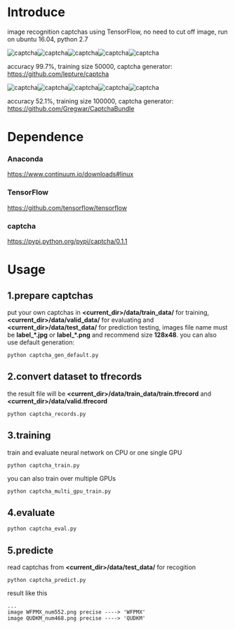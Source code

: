 Introduce
=========
image recognition captchas using TensorFlow, no need to cut off image, run on ubuntu 16.04, python 2.7

![captcha](https://raw.githubusercontent.com/PatrickLib/captcha_recognition/master/data/test_data/CMQVA_num717_1.png)![captcha](https://raw.githubusercontent.com/PatrickLib/captcha_recognition/master/data/test_data/CMQZJ_num908_1.png)![captcha](https://raw.githubusercontent.com/PatrickLib/captcha_recognition/master/data/test_data/CRGEU_num339_1.png)![captcha](https://raw.githubusercontent.com/PatrickLib/captcha_recognition/master/data/test_data/CZHBN_num989_1.png)![captcha](https://raw.githubusercontent.com/PatrickLib/captcha_recognition/master/data/test_data/DZPEW_num388_1.png)

accuracy 99.7%, training size 50000, captcha generator: https://github.com/lepture/captcha

![captcha](https://raw.githubusercontent.com/PatrickLib/captcha_recognition/master/data/test_data/1ab2s_num286.jpg)![captcha](https://raw.githubusercontent.com/PatrickLib/captcha_recognition/master/data/test_data/1ezx8_num398.jpg)![captcha](https://raw.githubusercontent.com/PatrickLib/captcha_recognition/master/data/test_data/1iv22_num346.jpg)![captcha](https://raw.githubusercontent.com/PatrickLib/captcha_recognition/master/data/test_data/1kxw2_num940.jpg)![captcha](https://raw.githubusercontent.com/PatrickLib/captcha_recognition/master/data/test_data/3mtj9_num765.jpg)

accuracy 52.1%, training size 100000, captcha generator: https://github.com/Gregwar/CaptchaBundle
 
Dependence
==========
### Anaconda
https://www.continuum.io/downloads#linux
### TensorFlow
https://github.com/tensorflow/tensorflow
### captcha
https://pypi.python.org/pypi/captcha/0.1.1

Usage
=====
## 1.prepare captchas
put your own captchas in **<current_dir>/data/train_data/** for training, **<current_dir>/data/valid_data/** for evaluating and **<current_dir>/data/test_data/** for prediction testing, images file name must be **label_\*.jpg** or **label_\*.png** and recommend size **128x48**. you can also use default generation:
```
python captcha_gen_default.py
```

## 2.convert dataset to tfrecords
the result file will be **<current_dir>/data/train_data/train.tfrecord** and **<current_dir>/data/valid.tfrecord**
```
python captcha_records.py
```

## 3.training
train and evaluate neural network on CPU or one single GPU
```
python captcha_train.py
```
you can also train over multiple GPUs
```
python captcha_multi_gpu_train.py
```

## 4.evaluate
```
python captcha_eval.py
```

## 5.predicte 
read captchas from **<current_dir>/data/test_data/** for recogition
```
python captcha_predict.py
```
result like this
```
...
image WFPMX_num552.png precise ----> 'WFPMX'
image QUDKM_num468.png precise ----> 'QUDKM'
```

